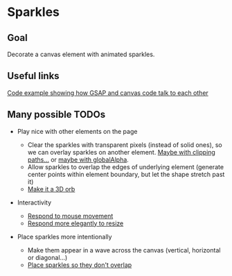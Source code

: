 # Sparkles

## Goal

Decorate a canvas element with animated sparkles.

## Useful links

[Code example showing how GSAP and canvas code talk to each other](https://greensock.com/forums/topic/24378-controlling-items-on-canvas-with-gsap-info/?do=findComment&comment=115997)

## Many possible TODOs

- Play nice with other elements on the page 
    - Clear the sparkles with transparent pixels (instead of solid ones), so we can overlay sparkles on another element. [Maybe with clipping paths...](https://developer.mozilla.org/en-US/docs/Web/API/CanvasRenderingContext2D/clip) or [maybe with globalAlpha](https://stackoverflow.com/questions/33723384/how-to-reset-transparency-when-drawing-overlapping-content-on-html-canvas).
    - Allow sparkles to overlap the edges of underlying element (generate center points within element boundary, but let the shape stretch past it)
    - [Make it a 3D orb](https://developer.mozilla.org/en-US/docs/Web/API/Canvas_API/Tutorial/Applying_styles_and_colors#a_createradialgradient_example)

- Interactivity
    - [Respond to mouse movement](https://www.youtube.com/watch?v=52rKp7P3gIs&ab_channel=Frankslaboratory)
    - [Respond more elegantly to resize](https://stackoverflow.com/questions/5489946/how-to-wait-for-the-end-of-resize-event-and-only-then-perform-an-action)

- Place sparkles more intentionally
    - Make them appear in a wave across the canvas (vertical, horizontal or diagonal...)
    - [Place sparkles so they don't overlap](https://www.youtube.com/watch?v=QkJHDIwPQ9E&ab_channel=TheBuffED) 
